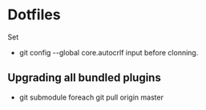# Dotfiles
Set
 * git config --global core.autocrlf input
before clonning.
## Upgrading all bundled plugins
 * git submodule foreach git pull origin master
